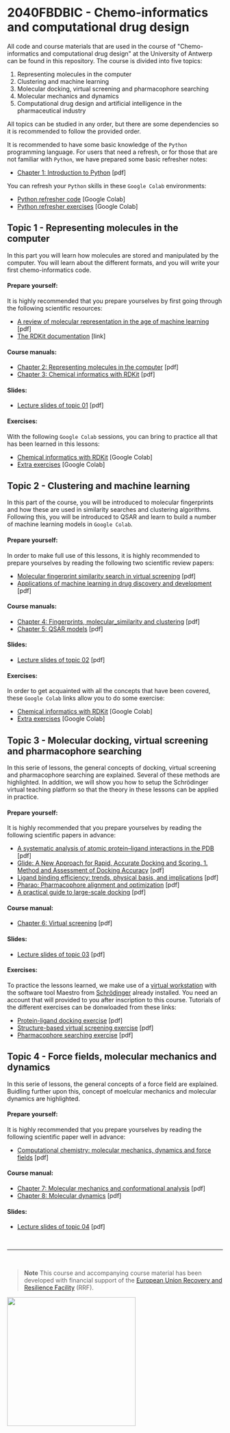 # 2040FBDBIC - Chemo-informatics and computational drug design

All code and course materials that are used in the course of "Chemo-informatics and computational drug design" at the University of Antwerp can be found in this repository. The course is divided into five topics:

1. Representing molecules in the computer
2. Clustering and machine learning
3. Molecular docking, virtual screening and pharmacophore searching
4. Molecular mechanics and dynamics
5. Computational drug design and artificial intelligence in the pharmaceutical industry

All topics can be studied in any order, but there are some dependencies so it is recommended to follow the provided order.

It is recommended to have some basic knowledge of the `Python` programming language. For users that need a refresh, or for those that are not familiar with `Python`, we have prepared some basic refresher notes:

- [Chapter 1: Introduction to Python](https://github.com/UAMCAntwerpen/2040FBDBIC/blob/main/Topic_01/1-Introduction_to_Python.pdf) [pdf]

You can refresh your `Python` skills in these `Google Colab` environments:

- [Python refresher code](https://colab.research.google.com/github/UAMCAntwerpen/2040FBDBIC/blob/main/Basic_Python_Refresher.ipynb) [Google Colab]
- [Python refresher exercises](https://github.com/UAMCAntwerpen/2040FBDBIC/blob/main/Basic_Python_Refresher_Exercises.ipynb) [Google Colab]



## **Topic 1 - Representing molecules in the computer**

In this part you will learn how molecules are stored and manipulated by the computer. You will learn about the different formats, and you will write your first chemo-informatics code.

#### **Prepare yourself:**

It is highly recommended that you prepare yourselves by first going through the following scientific resources:

- [A review of molecular representation in the age of machine learning](https://github.com/UAMCAntwerpen/2040FBDBIC/blob/main/Topic_01/Review_of_molecular_representation_in_the_age_of_machine_learning.pdf) [pdf]
- [The RDKit documentation](https://www.rdkit.org/docs/) [link]

#### **Course manuals:**

- [Chapter 2: Representing molecules in the computer](https://github.com/UAMCAntwerpen/2040FBDBIC/blob/main/Topic_01/2-Representing_molecules_in_the_computer.pdf) [pdf]
- [Chapter 3: Chemical informatics with RDKit](https://github.com/UAMCAntwerpen/2040FBDBIC/blob/main/Topic_01/3-Chemical_informatics_with_RDKit.pdf) [pdf]

#### **Slides:**

- [Lecture slides of topic 01](https://github.com/UAMCAntwerpen/2040FBDBIC/blob/main/Topic_01/Slides_01.pdf) [pdf]

#### **Exercises:**

With the following `Google Colab` sessions, you can bring to practice all that has been learned in this lessons:

- [Chemical informatics with RDKit](https://github.com/UAMCAntwerpen/2040FBDBIC/blob/main/Topic_01/Chemical_informatics_with_RDKit.ipynb) [Google Colab]
- [Extra exercises](https://github.com/UAMCAntwerpen/2040FBDBIC/blob/main/Topic_01/Topic_01_exercises.ipynb) [Google Colab]




## **Topic 2 - Clustering and machine learning**

In this part of the course, you will be introduced to molecular fingerprints and how these are used in similarity searches and clustering algorithms. Following this, you will be introduced to QSAR and learn to build a number of machine learning models in `Google Colab`.

#### **Prepare yourself:**

In order to make full use of this lessons, it is highly recommended to prepare yourselves by reading the following two scientific review papers:

- [Molecular fingerprint similarity search in virtual screening](https://github.com/UAMCAntwerpen/2040FBDBIC/blob/main/Topic_01/Molecular_fingerprints.pdf) [pdf]
- [Applications of machine learning in
drug discovery and development](https://github.com/UAMCAntwerpen/2040FBDBIC/blob/main/Topic_01/Machine_learning.pdf) [pdf]

#### **Course manuals:**

- [Chapter 4: Fingerprints, molecular_similarity and clustering](https://github.com/UAMCAntwerpen/2040FBDBIC/blob/main/Topic_02/4-Fingerprints,_molecular_similarity_and_clustering.pdf) [pdf]
- [Chapter 5: QSAR models](https://github.com/UAMCAntwerpen/2040FBDBIC/blob/main/Topic_02/5-QSAR_models.pdf) [pdf]

#### **Slides:**

- [Lecture slides of topic 02](https://github.com/UAMCAntwerpen/2040FBDBIC/blob/main/Topic_02/Slides_02.pdf) [pdf]

#### **Exercises:**

In order to get acquainted with all the concepts that have been covered, these `Google Colab` links allow you to do some exercise:

- [Chemical informatics with RDKit](https://github.com/UAMCAntwerpen/2040FBDBIC/blob/main/Topic_02/Clustering_and_machine_learning.ipynb) [Google Colab]
- [Extra exercises](https://github.com/UAMCAntwerpen/2040FBDBIC/blob/main/Topic_02/Topic_02_exercises.ipynb) [Google Colab]




## **Topic 3 - Molecular docking, virtual screening and pharmacophore searching**

In this serie of lessons, the general concepts of docking, virtual screening and pharmacophore searching are explained. Several of these methods are highlighted. In addition, we will show you how to setup the Schrödinger virtual teaching platform so that the theory in these lessons can be applied in practice.

#### **Prepare yourself:**

It is highly recommended that you prepare yourselves by reading the following scientific papers in advance:

- [A systematic analysis of atomic protein–ligand
interactions in the PDB](https://github.com/UAMCAntwerpen/2040FBDBIC/blob/main/Topic_03/MedChemComm_2017_8_1970.pdf) [pdf]
- [Glide: A New Approach for Rapid, Accurate Docking and Scoring. 1. Method
and Assessment of Docking Accuracy](https://github.com/UAMCAntwerpen/2040FBDBIC/blob/main/Topic_03/Glide.pdf) [pdf]
- [Ligand binding efficiency: trends, physical basis, and implications](https://github.com/UAMCAntwerpen/2040FBDBIC/blob/main/Topic_03/JMedChem_2008_51_2432.pdf) [pdf]
- [Pharao: Pharmacophore alignment and optimization](https://github.com/UAMCAntwerpen/2040FBDBIC/blob/main/Topic_03/Pharao.pdf) [pdf]
- [A practical guide to large-scale docking](https://github.com/UAMCAntwerpen/2040FBDBIC/blob/main/Topic_03/Guide_To_Docking.pdf) [pdf]

#### **Course manual:**

- [Chapter 6: Virtual screening](https://github.com/UAMCAntwerpen/2040FBDBIC/blob/main/Topic_03/6-Virtual_screening.pdf) [pdf]

#### **Slides:**

- [Lecture slides of topic 03](https://github.com/UAMCAntwerpen/2040FBDBIC/blob/main/Topic_03/Slides_03.pdf) [pdf]


#### **Exercises:**

To practice the lessons learned, we make use of a [virtual workstation](https://teaching2-soc-eu-west2.gcp.tsg.schrodinger.com/workstation/#/) with the software tool Maestro from [Schrödinger](https://www.schrodinger.com) already installed. You need an account that will provided to you after inscription to this course. Tutorials of the different exercises can be donwloaded from these links:

- [Protein-ligand docking exercise](https://github.com/UAMCAntwerpen/2040FBDBIC/blob/main/Topic_03/gb-docking-ls.pdf) [pdf]
- [Structure-based virtual screening exercise](https://github.com/UAMCAntwerpen/2040FBDBIC/blob/main/Topic_03/bs-sbvs-ls.pdf) [pdf]
- [Pharmacophore searching exercise](https://github.com/UAMCAntwerpen/2040FBDBIC/blob/main/Topic_03/https://github.com/UAMCAntwerpen/2040FBDBIC/blob/main/Topic_03/Pharmacophore_Searching.pdf) [pdf]




## **Topic 4 - Force fields, molecular mechanics and dynamics**

In this serie of lessons, the general concepts of a force field are explained. Buidling further upon this, concept of moelcular mechanics and molecular dynamics are highlighted.

#### **Prepare yourself:**

It is highly recommended that you prepare yourselves by reading the following scientific paper well in advance:

- [Computational chemistry: molecular mechanics, dynamics and force fields](https://github.com/UAMCAntwerpen/2040FBDBIC/blob/main/Topic_04/Computational_chemistry_paper.pdf) [pdf]

#### **Course manual:**

- [Chapter 7: Molecular mechanics and conformational analysis](https://github.com/UAMCAntwerpen/2040FBDBIC/blob/main/Topic_04/7-Molecular_mechanics_and_conformational_analysis.pdf) [pdf]
- [Chapter 8: Molecular dynamics](https://github.com/UAMCAntwerpen/2040FBDBIC/blob/main/Topic_04/8-Molecular_dynamics.pdf) [pdf]

#### **Slides:**

- [Lecture slides of topic 04](https://github.com/UAMCAntwerpen/2040FBDBIC/blob/main/Topic_04/Slides_04.pdf) [pdf]



</br>

---

</br>

> **Note**
> This course and accompanying course material has been developed with financial support of the [European Union Recovery and Resilience Facility](https://www.esf-vlaanderen.be/herstel-en-veerkrachtfaciliteit-van-de-europese-unie-rrf) (RRF).


<pre>
<img src="https://github.com/UAMCAntwerpen/2040FBDBIC/blob/main/rrf_logo.png" width="300px">
</pre>
